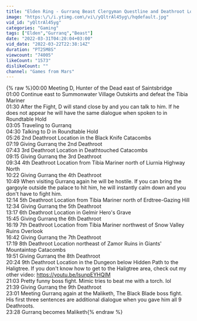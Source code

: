 ```yaml
---
title: "Elden Ring - Gurranq Beast Clergyman Questline and Deathroot Locations"
image: "https:\/\/i.ytimg.com\/vi\/yQltrAl45yg\/hqdefault.jpg"
vid_id: "yQltrAl45yg"
categories: "Gaming"
tags: ["Elden","Gurranq","Beast"]
date: "2022-03-31T04:20:04+03:00"
vid_date: "2022-03-22T22:38:14Z"
duration: "PT25M8S"
viewcount: "74005"
likeCount: "1573"
dislikeCount: ""
channel: "Games from Mars"
---
```

{% raw %}00:00 Meeting D, Hunter of the Dead east of Saintsbridge<br />01:00 Continue east to Summonwater Village Outskirts and defeat the Tibia Mariner<br />01:30 After the Fight, D will stand close by and you can talk to him. If he does not appear he will have the same dialogue when spoken to in Roundtable Hold<br />03:05 Traveling to Gurranq<br />04:30 Talking to D in Roundtable Hold<br />05:26 2nd Deathroot Location in the Black Knife Catacombs<br />07:19 Giving Gurranq the 2nd Deathroot<br />07:43 3rd Deathroot Location in Deathtouched Catacombs<br />09:15 Giving Gurranq the 3rd Deathroot<br />09:34 4th Deathroot Location from Tibia Mariner north of Liurnia Highway North<br />10:22 Giving Gurranq the 4th Deathroot<br />10:49 When visiting Gurranq again he will be hostile. If you can bring the gargoyle outside the palace to hit him, he will instantly calm down and you don't have to fight him.<br />12:14 5th Deathroot Location from Tibia Mariner north of Erdtree-Gazing Hill<br />12:34 Giving Gurranq the 5th Deathroot<br />13:17 6th Deathroot Location in Gelmir Hero's Grave<br />15:45 Giving Gurranq the 6th Deathroot<br />16:19 7th Deathroot Location from Tibia Mariner northwest of Snow Valley Ruins Overlook<br />16:42 Giving Gurranq the 7th Deathroot<br />17:19 8th Deathroot Location northeast of Zamor Ruins in Giants' Mountaintop Catacombs<br />19:51 Giving Gurranq the 8th Deathroot<br />20:24 9th Deathroot Location in the Dungeon below Hidden Path to the Haligtree. If you don't know how to get to the Haligtree area, check out my other video: <a rel="nofollow" target="blank" href="https://youtu.be/lsunpEYHQIM">https://youtu.be/lsunpEYHQIM</a><br />21:03 Pretty funny boss fight. Mimic tries to beat me with a torch. lol<br />21:39 Giving Gurranq the 9th Deathroot<br />23:01 Meeting Gurranq again at the Maliketh, The Black Blade boss fight. His first three sentences are additional dialogue when you gave him all 9 Deathroots.<br />23:28 Gurranq becomes Maliketh{% endraw %}
